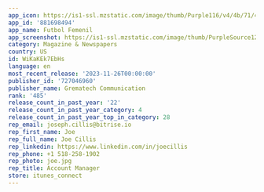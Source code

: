 ```yaml
---
app_icon: https://is1-ssl.mzstatic.com/image/thumb/Purple116/v4/4b/71/45/4b71453e-8ed7-5351-6da9-7f573a9c8a18/AppIcon-1x_U007emarketing-0-7-0-85-220.png/1024x1024bb.png
app_id: '881698494'
app_name: Futbol Femenil
app_screenshot: https://is1-ssl.mzstatic.com/image/thumb/PurpleSource126/v4/ff/dc/ad/ffdcad96-9c8f-92eb-3dcd-979ad120a29b/d6dc19c6-8c59-4dc3-bb27-a43edda8ccb0_Simulator_Screenshot_-_Iphone_8_plus_-_2023-11-25_at_18.27.07.png/1242x2208bb.png
category: Magazine & Newspapers
country: US
id: WiKaKEk7EbHs
language: en
most_recent_release: '2023-11-26T00:00:00'
publisher_id: '727046960'
publisher_name: Grematech Communication
rank: '485'
release_count_in_past_year: '22'
release_count_in_past_year_category: 4
release_count_in_past_year_top_in_category: 28
rep_email: joseph.cillis@bitrise.io
rep_first_name: Joe
rep_full_name: Joe Cillis
rep_linkedin: https://www.linkedin.com/in/joecillis
rep_phone: +1 518-258-1902
rep_photo: joe.jpg
rep_title: Account Manager
store: itunes_connect
---
```

